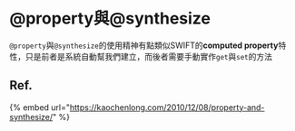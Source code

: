 # @property與@synthesize

`@property`與`@synthesize`的使用精神有點類似SWIFT的**computed property**特性，只是前者是系統自動幫我們建立，而後者需要手動實作`get`與`set`的方法

## Ref.

{% embed url="https://kaochenlong.com/2010/12/08/property-and-synthesize/" %}




